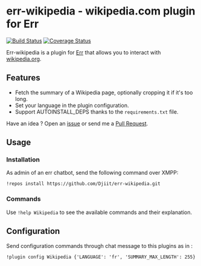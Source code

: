 # err-wikipedia - wikipedia.com plugin for Err

[![Build Status](https://travis-ci.org/Djiit/err-meetup.svg?branch=master)](https://travis-ci.org/Djiit/err-wikipedia) [![Coverage Status](https://coveralls.io/repos/github/Djiit/err-wikipedia/badge.svg?branch=master)](https://coveralls.io/github/Djiit/err-wikipedia?branch=master)

Err-wikipedia is a plugin for [Err](https://github.com/gbin/err) that allows you to interact with [wikipedia.org](http://wikipedia.org).

## Features

* Fetch the summary of a Wikipedia page, optionally cropping it if it's too long.
* Set your language in the plugin configuration.
* Support AUTOINSTALL_DEPS thanks to the `requirements.txt` file.

Have an idea ? Open an [issue](https://github.com/Djiit/err-meetup/issues) or send me a [Pull Request](https://github.com/Djiit/err-meetup/pulls).

## Usage

### Installation

As admin of an err chatbot, send the following command over XMPP:

```
!repos install https://github.com/Djiit/err-wikipedia.git
```

### Commands

Use `!help Wikipedia` to see the available commands and their explanation.

## Configuration

Send configuration commands through chat message to this plugins as in :

```
!plugin config Wikipedia {'LANGUAGE': 'fr', 'SUMMARY_MAX_LENGTH': 255}
```
